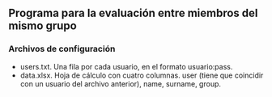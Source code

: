 ## Programa para la evaluación entre miembros del mismo grupo

### Archivos de configuración
- users.txt. Una fila por cada usuario, en el formato usuario:pass.
- data.xlsx. Hoja de cálculo con cuatro columnas. user (tiene que coincidir con un usuario del archivo anterior), name, surname, group.
